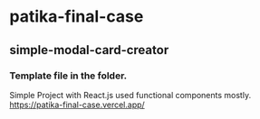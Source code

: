# patika-final-case
## simple-modal-card-creator
### Template file in the folder.

Simple Project with React.js used functional components mostly.
https://patika-final-case.vercel.app/
